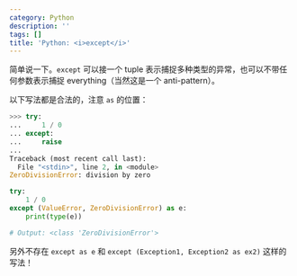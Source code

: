 ```yaml
---
category: Python
description: ''
tags: []
title: 'Python: <i>except</i>'
---
```


简单说一下。`except` 可以接一个 tuple 表示捕捉多种类型的异常，也可以不带任何参数表示捕捉 everything（当然这是一个 anti-pattern）。

以下写法都是合法的，注意 `as` 的位置：

```python
>>> try:
...     1 / 0
... except:
...     raise
... 
Traceback (most recent call last):
  File "<stdin>", line 2, in <module>
ZeroDivisionError: division by zero
```

```python
try:
    1 / 0
except (ValueError, ZeroDivisionError) as e:
    print(type(e))

# Output: <class 'ZeroDivisionError'>
```

另外不存在 `except as e` 和 `except (Exception1, Exception2 as ex2)` 这样的写法！